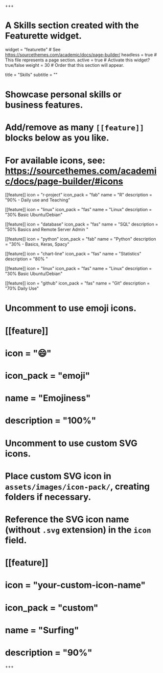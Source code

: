 +++
# A Skills section created with the Featurette widget.
widget = "featurette"  # See https://sourcethemes.com/academic/docs/page-builder/
headless = true  # This file represents a page section.
active = true  # Activate this widget? true/false
weight = 30  # Order that this section will appear.

title = "Skills"
subtitle = ""

# Showcase personal skills or business features.
# 
# Add/remove as many `[[feature]]` blocks below as you like.
# 
# For available icons, see: https://sourcethemes.com/academic/docs/page-builder/#icons

[[feature]]
  icon = "r-project"
  icon_pack = "fab"
  name = "R"
  description = "90% - Daily use and Teaching"

[[feature]]
  icon = "linux"
  icon_pack = "fas"
  name = "Linux"
  description = "30% Basic Ubuntu/Debian"  
  
[[feature]]
  icon = "database"
  icon_pack = "fas"
  name = "SQL"
  description = "50%  Basics and Remote Server Admin "  
  
[[feature]]
  icon = "python"
  icon_pack = "fab"
  name = "Python"
  description = "30% - Basics, Keras, Spacy"
  
[[feature]]
  icon = "chart-line"
  icon_pack = "fas"
  name = "Statistics"
  description = "80% "  
  
[[feature]]
  icon = "linux"
  icon_pack = "fas"
  name = "Linux"
  description = "30% Basic Ubuntu/Debian"  
  
[[feature]]
  icon = "github"
  icon_pack = "fas"
  name = "Git"
  description = "70% Daily Use"  
  
# Uncomment to use emoji icons.
# [[feature]]
#  icon = ":smile:"
#  icon_pack = "emoji"
#  name = "Emojiness"
#  description = "100%"  

# Uncomment to use custom SVG icons.
# Place custom SVG icon in `assets/images/icon-pack/`, creating folders if necessary.
# Reference the SVG icon name (without `.svg` extension) in the `icon` field.
# [[feature]]
#  icon = "your-custom-icon-name"
#  icon_pack = "custom"
#  name = "Surfing"
#  description = "90%"

+++
